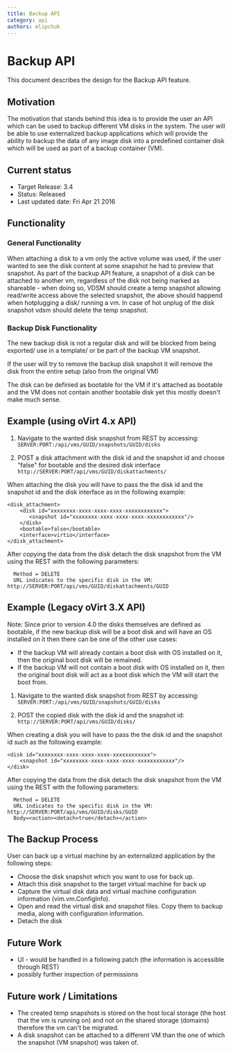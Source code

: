 ```yaml
---
title: Backup API
category: api
authors: mlipchuk
---
```


<!-- TODO: Content review -->

# Backup API

This document describes the design for the Backup API feature.

## Motivation

The motivation that stands behind this idea is to provide the user an API which can be used to backup different VM disks in the system. The user will be able to use externalized backup applications which will provide the ability to backup the data of any image disk into a predefined container disk which will be used as part of a backup container (VM).

## Current status

*   Target Release: 3.4
*   Status: Released
*   Last updated date: Fri Apr 21 2016

## Functionality

### General Functionality

When attaching a disk to a vm only the active volume was used, if the user wanted to see the disk content at some snapshot he had to preview that snapshot.
As part of the backup API feature, a snapshot of a disk can be attached to another vm, regardless of the disk not being marked as shareable - when doing so, VDSM should create a temp snapshot allowing read/write access above the selected snapshot, the above should happend when hotplugging a disk/ running a vm.
In case of hot unplug of the disk snapshot vdsm should delete the temp snapshot.

### Backup Disk Functionality

The new backup disk is not a regular disk and will be blocked from being exported/ use in a template/ or be part of the backup VM snapshot.

If the user will try to remove the backup disk snapshot it will remove the disk from the entire setup (also from the original VM)

The disk can be definied as bootable for the VM if it's attached as bootable and the VM does not contain another bootable disk yet this mostly doesn't make much sense.

## Example (using oVirt 4.x API)

1. Navigate to the wanted disk snapshot from REST by accessing: `SERVER:PORT:/api/vms/GUID/snapshots/GUID/disks`

2. POST a disk attachment with the disk id and the snapshot id and choose "false" for bootable and the desired disk interface `http://SERVER:PORT/api/vms/GUID/diskattachments/`

When attaching the disk you will have to pass the the disk id and the snapshot id and the disk interface as in the following example:

    <disk_attachment>
        <disk id="xxxxxxxx-xxxx-xxxx-xxxx-xxxxxxxxxxxx">
           <snapshot id="xxxxxxxx-xxxx-xxxx-xxxx-xxxxxxxxxxxx"/>
        </disk>
        <bootable>false</bootable>
        <interface>virtio</interface>
    </disk_attachment>

After copying the data from the disk detach the disk snapshot from the VM using the REST with the following parameters:

      Method = DELETE
      URL indicates to the specific disk in the VM: http://SERVER:PORT/api/vms/GUID/diskattachments/GUID

## Example (Legacy oVirt 3.X API)
Note: Since prior to version 4.0 the disks themselves are defined as bootable, if the new backup disk will be a boot disk and will have an OS installed on it then there can be one of the other use cases:

* If the backup VM will already contain a boot disk with OS installed on it, then the original boot disk will be remained.
* If the backup VM will not contain a boot disk with OS installed on it, then the original boot disk will act as a boot disk which the VM will start the boot from.

1. Navigate to the wanted disk snapshot from REST by accessing: `SERVER:PORT:/api/vms/GUID/snapshots/GUID/disks`

2. POST the copied disk with the disk id and the snapshot id: `http://SERVER:PORT/api/vms/GUID/disks/`

When creating a disk you will have to pass the the disk id and the snapshot id such as the following example:

    <disk id="xxxxxxxx-xxxx-xxxx-xxxx-xxxxxxxxxxxx">
        <snapshot id="xxxxxxxx-xxxx-xxxx-xxxx-xxxxxxxxxxxx"/>
    </disk>

After copying the data from the disk detach the disk snapshot from the VM using the REST with the following parameters:

      Method = DELETE
      URL indicates to the specific disk in the VM: http://SERVER:PORT/api/vms/GUID/disks/GUID
      Body=<action><detach>true</detach></action>


## The Backup Process

User can back up a virtual machine by an externalized application by the following steps:

*   Choose the disk snapshot which you want to use for back up.
*   Attach this disk snapshot to the target virtual machine for back up
*   Capture the virtual disk data and virtual machine configuration information (vim.vm.ConfigInfo).
*   Open and read the virtual disk and snapshot files. Copy them to backup media, along with configuration information.
*   Detach the disk

## Future Work

*   UI - would be handled in a following patch (the information is accessible through REST)
*   possibly further inspection of permissions

## Future work / Limitations

*   The created temp snapshots is stored on the host local storage (the host that the vm is running on) and not on the shared storage (domains) therefore the vm can't be migrated.
*   A disk snapshot can be attached to a different VM than the one of which the snapshot (VM snapshot) was taken of.
